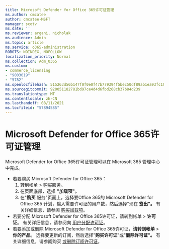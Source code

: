 ```yaml
---
title: Microsoft Defender for Office 365许可证管理
ms.author: cmcatee
author: cmcatee-MSFT
manager: scotv
ms.date: ''
ms.reviewer: argani, nicholak
ms.audience: Admin
ms.topic: article
ms.service: o365-administration
ROBOTS: NOINDEX, NOFOLLOW
localization_priority: Normal
ms.collection: Adm_O365
ms.custom:
- commerce_licensing
- "9003019"
- "5782"
ms.openlocfilehash: 515263d56b147f0f0e0f47b779394f5bec50df89ab1ea93fc1042384270a2ba3
ms.sourcegitcommit: 920051182781bd97ce4d4d6fbd268cb37b84d239
ms.translationtype: MT
ms.contentlocale: zh-CN
ms.lasthandoff: 08/11/2021
ms.locfileid: "57894585"
---
```

# <a name="microsoft-defender-for-office-365-license-management"></a>Microsoft Defender for Office 365许可证管理

Microsoft Defender for Office 365许可证管理可以在 Microsoft 365 管理中心 中完成。

- 若要购买 Microsoft Defender for Office 365：
    1. 转到帐单  >  [购买服务](https://go.microsoft.com/fwlink/p/?linkid=868433)。
    2. 在页面底部，选择 **"加载项"。**
    3. 在"**购买** 服务"页面上，选择要Office 365的 Microsoft Defender for Office 365 计划，输入需要许可证的用户数，然后选择"现在 **签出"。** 有关详细信息，请参阅 [购买加载项](https://docs.microsoft.com/microsoft-365/commerce/buy-or-edit-an-add-on)。
- 若要分配 Microsoft Defender for Office 365许可证，请转到帐单  >  **许可证**。 有关详细信息，请参阅向 [用户分配许可证](https://docs.microsoft.com/microsoft-365/admin/manage/assign-licenses-to-users)。
- 若要添加或删除 Microsoft Defender for Office 365许可证，**请转到帐单**  >  **你的产品**。 选择要更新的订阅，然后选择"**购买许可证**"或"**删除许可证"。** 有关详细信息，请参阅购买 [或删除订阅许可证](https://docs.microsoft.com/microsoft-365/commerce/licenses/buy-licenses)。